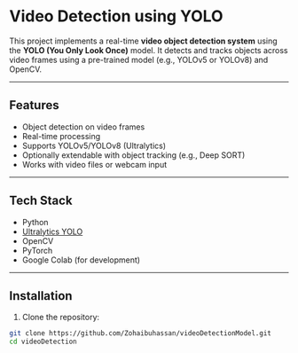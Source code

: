 # Video Detection using YOLO

This project implements a real-time **video object detection system** using the **YOLO (You Only Look Once)** model. It detects and tracks objects across video frames using a pre-trained model (e.g., YOLOv5 or YOLOv8) and OpenCV.

---

##  Features

-  Object detection on video frames
-  Real-time processing
-  Supports YOLOv5/YOLOv8 (Ultralytics)
-  Optionally extendable with object tracking (e.g., Deep SORT)
-  Works with video files or webcam input

---

##  Tech Stack

- Python 
- [Ultralytics YOLO](https://github.com/ultralytics/ultralytics)
- OpenCV
- PyTorch
- Google Colab (for development)

---

##  Installation

1. Clone the repository:
```bash
git clone https://github.com/Zohaibuhassan/videoDetectionModel.git
cd videoDetection
